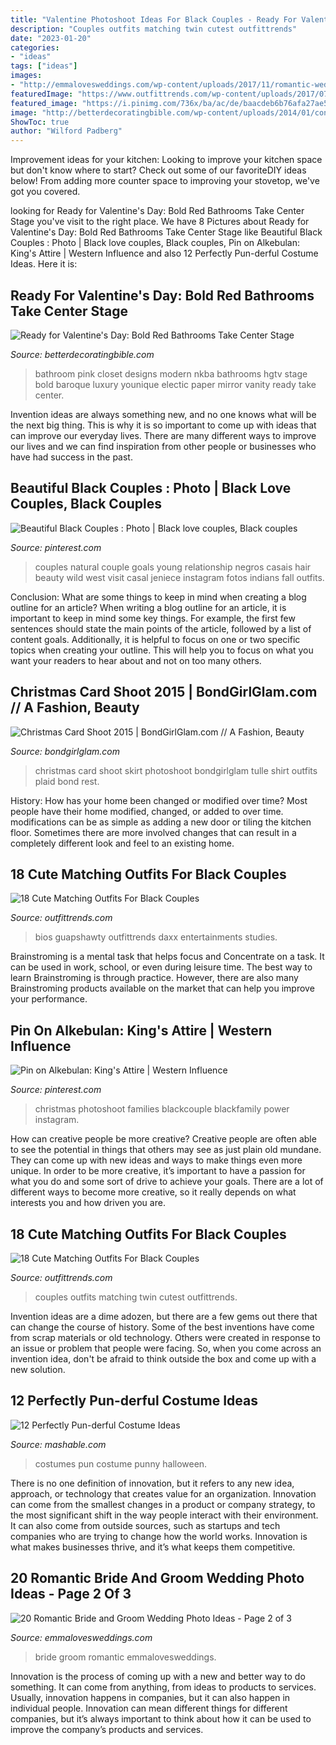 ```yaml
---
title: "Valentine Photoshoot Ideas For Black Couples - Ready For Valentine&#039;s Day: Bold Red Bathrooms Take Center Stage"
description: "Couples outfits matching twin cutest outfittrends"
date: "2023-01-20"
categories:
- "ideas"
tags: ["ideas"]
images:
- "http://emmalovesweddings.com/wp-content/uploads/2017/11/romantic-wedding-photo-bride-and-groom.jpg"
featuredImage: "https://www.outfittrends.com/wp-content/uploads/2017/07/twin-up-1.jpg"
featured_image: "https://i.pinimg.com/736x/ba/ac/de/baacdeb6b76afa27ae5cb59e8a05bea9.jpg"
image: "http://betterdecoratingbible.com/wp-content/uploads/2014/01/contemporary-closet-1.jpg"
ShowToc: true
author: "Wilford Padberg"
---
```



Improvement ideas for your kitchen:
Looking to improve your kitchen space but don't know where to start? Check out some of our favoriteDIY ideas below! From adding more counter space to improving your stovetop, we've got you covered.

	

		
looking for Ready for Valentine&#039;s Day: Bold Red Bathrooms Take Center Stage you've visit to the right place. We have 8 Pictures about Ready for Valentine&#039;s Day: Bold Red Bathrooms Take Center Stage like Beautiful Black Couples : Photo | Black love couples, Black couples, Pin on Alkebulan: King&#039;s Attire | Western Influence and also 12 Perfectly Pun-derful Costume Ideas. Here it is:
		
    
## Ready For Valentine&#039;s Day: Bold Red Bathrooms Take Center Stage

<img loading=lazy src="http://betterdecoratingbible.com/wp-content/uploads/2014/01/contemporary-closet-1.jpg" onerror="this.onerror=null;this.src='https://tse1.mm.bing.net/th?id=OIP.q5yx_JZg5UCUhofSfpJ5lwHaKq&amp;pid=15.1';" alt="Ready for Valentine&#039;s Day: Bold Red Bathrooms Take Center Stage">

_Source: betterdecoratingbible.com_

>bathroom pink closet designs modern nkba bathrooms hgtv stage bold baroque luxury younique electic paper mirror vanity ready take center. 

	

Invention ideas are always something new, and no one knows what will be the next big thing. This is why it is so important to come up with ideas that can improve our everyday lives. There are many different ways to improve our lives and we can find inspiration from other people or businesses who have had success in the past.

    
## Beautiful Black Couples : Photo | Black Love Couples, Black Couples

<img loading=lazy src="https://i.pinimg.com/originals/18/35/a4/1835a464859c7d4f7eaf9ed7a63a3901.jpg" onerror="this.onerror=null;this.src='https://tse1.mm.bing.net/th?id=OIP.AMr91LgjZZuJZhTnXEqhrAHaLH&amp;pid=15.1';" alt="Beautiful Black Couples : Photo | Black love couples, Black couples">

_Source: pinterest.com_

>couples natural couple goals young relationship negros casais hair beauty wild west visit casal jeniece instagram fotos indians fall outfits. 

	

Conclusion: What are some things to keep in mind when creating a blog outline for an article?
When writing a blog outline for an article, it is important to keep in mind some key things. For example, the first few sentences should state the main points of the article, followed by a list of content goals. Additionally, it is helpful to focus on one or two specific topics when creating your outline. This will help you to focus on what you want your readers to hear about and not on too many others.

    
## Christmas Card Shoot 2015 | BondGirlGlam.com // A Fashion, Beauty

<img loading=lazy src="https://bondgirlglam.com/wp-content/uploads/2015/11/bond-girl-glam-christmas-card-photoshoot-ideas-red-plaid-shirt-tulle-skirt-christian-louboutin-cute-family-gracious-may-baby-shoes-8.jpg" onerror="this.onerror=null;this.src='https://tse1.mm.bing.net/th?id=OIP.nn8Sy1rDqg7l4e1cKJJmVwHaLG&amp;pid=15.1';" alt="Christmas Card Shoot 2015 | BondGirlGlam.com // A Fashion, Beauty">

_Source: bondgirlglam.com_

>christmas card shoot skirt photoshoot bondgirlglam tulle shirt outfits plaid bond rest. 

	

History: How has your home been changed or modified over time?
Most people have their home modified, changed, or added to over time. modifications can be as simple as adding a new door or tiling the kitchen floor. Sometimes there are more involved changes that can result in a completely different look and feel to an existing home.

    
## 18 Cute Matching Outfits For Black Couples

<img loading=lazy src="https://www.outfittrends.com/wp-content/uploads/2017/06/3b67ceee6966033d715d0b9dc07e116e.jpg" onerror="this.onerror=null;this.src='https://tse4.mm.bing.net/th?id=OIP.WX0a06q6XdH7pcumRorqwQHaHa&amp;pid=15.1';" alt="18 Cute Matching Outfits For Black Couples">

_Source: outfittrends.com_

>bios guapshawty outfittrends daxx entertainments studies. 

	

Brainstroming is a mental task that helps focus and Concentrate on a task. It can be used in work, school, or even during leisure time. The best way to learn Brainstroming is through practice. However, there are also many Brainstroming products available on the market that can help you improve your performance.

    
## Pin On Alkebulan: King&#039;s Attire | Western Influence

<img loading=lazy src="https://i.pinimg.com/736x/ba/ac/de/baacdeb6b76afa27ae5cb59e8a05bea9.jpg" onerror="this.onerror=null;this.src='https://tse3.mm.bing.net/th?id=OIP.wiATi6wHklh13hhInIjoDwHaJP&amp;pid=15.1';" alt="Pin on Alkebulan: King&#039;s Attire | Western Influence">

_Source: pinterest.com_

>christmas photoshoot families blackcouple blackfamily power instagram. 

	

How can creative people be more creative?
Creative people are often able to see the potential in things that others may see as just plain old mundane. They can come up with new ideas and ways to make things even more unique. In order to be more creative, it’s important to have a passion for what you do and some sort of drive to achieve your goals. There are a lot of different ways to become more creative, so it really depends on what interests you and how driven you are.

    
## 18 Cute Matching Outfits For Black Couples

<img loading=lazy src="https://www.outfittrends.com/wp-content/uploads/2017/07/twin-up-1.jpg" onerror="this.onerror=null;this.src='https://tse4.mm.bing.net/th?id=OIP.2aj8T7dVosZp_xooX8xZAwHaP7&amp;pid=15.1';" alt="18 Cute Matching Outfits For Black Couples">

_Source: outfittrends.com_

>couples outfits matching twin cutest outfittrends. 

	

Invention ideas are a dime adozen, but there are a few gems out there that can change the course of history. Some of the best inventions have come from scrap materials or old technology. Others were created in response to an issue or problem that people were facing. So, when you come across an invention idea, don't be afraid to think outside the box and come up with a new solution.

    
## 12 Perfectly Pun-derful Costume Ideas

<img loading=lazy src="https://i.imgur.com/X5hZZvD.jpg" onerror="this.onerror=null;this.src='https://tse4.mm.bing.net/th?id=OIP.572nBzVroXz-T0wlxTB8sAAAAA&amp;pid=15.1';" alt="12 Perfectly Pun-derful Costume Ideas">

_Source: mashable.com_

>costumes pun costume punny halloween. 

	

There is no one definition of innovation, but it refers to any new idea, approach, or technology that creates value for an organization. Innovation can come from the smallest changes in a product or company strategy, to the most significant shift in the way people interact with their environment. It can also come from outside sources, such as startups and tech companies who are trying to change how the world works. Innovation is what makes businesses thrive, and it’s what keeps them competitive.

    
## 20 Romantic Bride And Groom Wedding Photo Ideas - Page 2 Of 3

<img loading=lazy src="http://emmalovesweddings.com/wp-content/uploads/2017/11/romantic-wedding-photo-bride-and-groom.jpg" onerror="this.onerror=null;this.src='https://tse2.mm.bing.net/th?id=OIP.xxWVgNlGoVXQHHOJMAwtEgHaLH&amp;pid=15.1';" alt="20 Romantic Bride and Groom Wedding Photo Ideas - Page 2 of 3">

_Source: emmalovesweddings.com_

>bride groom romantic emmalovesweddings. 

	

Innovation is the process of coming up with a new and better way to do something. It can come from anything, from ideas to products to services. Usually, innovation happens in companies, but it can also happen in individual people. Innovation can mean different things for different companies, but it’s always important to think about how it can be used to improve the company’s products and services.

